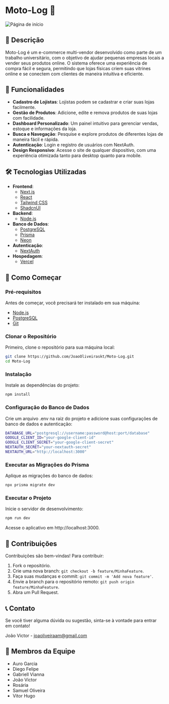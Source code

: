 # Moto-Log 🚀

![Página de início](https://drive.google.com/uc?export=view&id=1yiUlAIwGiCfVUNYIzJIFHbjk-4Bq9W2i)

## 📖 Descrição

Moto-Log é um e-commerce multi-vendor desenvolvido como parte de um trabalho universitário, com o objetivo de ajudar pequenas empresas locais a vender seus produtos online. O sistema oferece uma experiência de compra fácil e segura, permitindo que lojas físicas criem suas vitrines online e se conectem com clientes de maneira intuitiva e eficiente.

## 🌟 Funcionalidades

- **Cadastro de Lojistas**: Lojistas podem se cadastrar e criar suas lojas facilmente.
- **Gestão de Produtos**: Adicione, edite e remova produtos de suas lojas com facilidade.
- **Dashboard Personalizado**: Um painel intuitivo para gerenciar vendas, estoque e informações da loja.
- **Busca e Navegação**: Pesquise e explore produtos de diferentes lojas de maneira fácil e rápida.
- **Autenticação**: Login e registro de usuários com NextAuth.
- **Design Responsivo**: Acesse o site de qualquer dispositivo, com uma experiência otimizada tanto para desktop quanto para mobile.

## 🛠️ Tecnologias Utilizadas

- **Frontend**:
  - [Next.js](https://nextjs.org/)
  - [React](https://reactjs.org/)
  - [Tailwind CSS](https://tailwindcss.com/)
  - [ShadcnUI](https://ui.shadcn.com/)
- **Backend**:
  - [Node.js](https://nodejs.org/)
- **Banco de Dados**:
  - [PostgreSQL](https://www.postgresql.org/)
  - [Prisma](https://www.prisma.io/)
  - [Neon](https://neon.tech)
- **Autenticação**:
  - [NextAuth](https://next-auth.js.org/)
- **Hospedagem**:
  - [Vercel](https://vercel.com/)

## 🚀 Como Começar

### Pré-requisitos

Antes de começar, você precisará ter instalado em sua máquina:

- [Node.js](https://nodejs.org/)
- [PostgreSQL](https://www.postgresql.org/)
- [Git](https://git-scm.com/)

### Clonar o Repositório

Primeiro, clone o repositório para sua máquina local:

```bash
git clone https://github.com/JoaoOliveiraskt/Moto-Log.git
cd Moto-Log
```

### Instalação

Instale as dependências do projeto:

```bash
npm install
```

### Configuração do Banco de Dados

Crie um arquivo .env na raiz do projeto e adicione suas configurações de banco de dados e autenticação:

```bash
DATABASE_URL="postgresql://username:password@host:port/database"
GOOGLE_CLIENT_ID="your-google-client-id"
GOOGLE_CLIENT_SECRET="your-google-client-secret"
NEXTAUTH_SECRET="your-nextauth-secret"
NEXTAUTH_URL="http://localhost:3000"
```

### Executar as Migrações do Prisma

Aplique as migrações do banco de dados:

```bash
npx prisma migrate dev
```

### Executar o Projeto

Inicie o servidor de desenvolvimento:

```bash
npm run dev
```

Acesse o aplicativo em http://localhost:3000.

## 🤝 Contribuições

Contribuições são bem-vindas! Para contribuir:

1. Fork o repositório.
2. Crie uma nova branch: `git checkout -b feature/MinhaFeature`.
3. Faça suas mudanças e commit: `git commit -m 'Add nova feature'`.
4. Envie a branch para o repositório remoto: `git push origin feature/MinhaFeature`.
5. Abra um Pull Request.

## 📞 Contato

Se você tiver alguma dúvida ou sugestão, sinta-se à vontade para entrar em contato!

João Victor - joaoliveiraam@gmail.com

## 👥 Membros da Equipe

- Auro Garcia
- Diego Felipe
- Gabriell Vianna
- João Victor
- Rosária
- Samuel Oliveira
- Vitor Hugo
